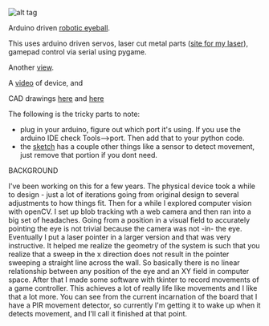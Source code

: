 ![alt tag](http://i.imgur.com/hB5c3m5.jpg)

Arduino driven [robotic eyeball](http://i.imgur.com/hB5c3m5.jpg). 

This uses arduino driven servos, laser cut metal parts ([site for my laser](http://nilno.com)), gamepad control via serial using pygame. 

Another [view](http://i.imgur.com/eNS1air.jpg). 

A [video](https://www.youtube.com/watch?v=fJ02YDaqGDI) of device, and 

CAD drawings [here](http://i.imgur.com/yjqVxtr.png) and [here](http://i.imgur.com/JlEJc0a.png) 

The following is the tricky parts to note:  
* plug in your arduino, figure out which port it's using. If you use the arduino IDE check Tools-->port. Then add that to your python code.  
* the [sketch](https://github.com/owhite/eye-control/tree/master/servo) has a couple other things like a sensor to detect movement, just remove that portion if you dont need.

BACKGROUND

I've been working on this for a few years. The physical device took a while to design - just a lot of iterations going from original design to several adjustments to how things fit. Then for a while I explored computer vision with openCV. I set up blob tracking wth a web camera and then ran into a big set of headaches. Going from a position in a visual field to accurately pointing the eye is not trivial because the camera was not -in- the eye. Eventually I put a laser pointer in a larger version and that was very instructive. It helped me realize the geometry of the system is such that you realize that a sweep in the x direction does not result in the pointer sweeping a straight line across the wall. So basically there is no linear relationship between any position of the eye and an XY field in computer space.
After that I made some software with tkinter to record movements of a game controller. This achieves a lot of really life like movements and I like that a lot more. You can see from the current incarnation of the board that I have a PIR movement detector, so currently I'm getting it to wake up when it detects movement, and I'll call it finished at that point.